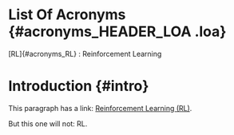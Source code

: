 # List Of Acronyms {#acronyms_HEADER_LOA .loa}

[RL]{#acronyms_RL}
:   Reinforcement Learning

# Introduction {#intro}

This paragraph has a link: [Reinforcement Learning (RL)](#acronyms_RL).

But this one will not: RL.
